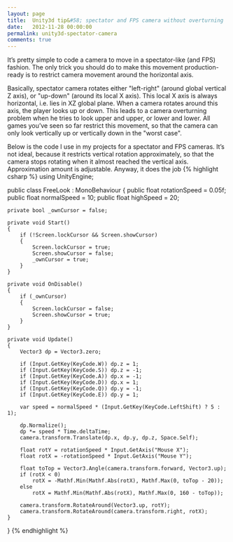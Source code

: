 ```yaml
---
layout: page
title:  Unity3d tip&#58; spectator and FPS camera without overturning
date:   2012-11-28 00:00:00
permalink: unity3d-spectator-camera
comments: true
---
```


It’s pretty simple to code a camera to move in a spectator-like (and FPS) fashion. The
only trick you should do to make this movement production-ready is to restrict camera movement around the horizontal axis.

Basically, spectator camera rotates either "left-right" (around global vertical Z axis), or "up-down"
(around its local X axis). This local X axis is always horizontal, i.e. lies in XZ global plane. When a camera
rotates around this axis, the player looks up or down. This leads to a camera overturning problem when he tries to look
upper and upper, or lower and lower. All games you’ve seen so far restrict this movement, so that the camera can only look
vertically up or vertically down in the "worst case".

<!--break-->

Below is the code I use in my projects for a spectator and FPS cameras. It’s not ideal, because it restricts vertical
rotation approximately, so that the camera stops rotating when it almost reached the vertical axis. Approximation amount is adjustable. Anyway, it does the job
{% highlight csharp %}
using UnityEngine;

public class FreeLook : MonoBehaviour
{
    public float rotationSpeed = 0.05f;
    public float normalSpeed = 10;
    public float highSpeed = 20;

    private bool _ownCursor = false;

    private void Start()
    {
        if (!Screen.lockCursor && Screen.showCursor)
        {
            Screen.lockCursor = true;
            Screen.showCursor = false;
            _ownCursor = true;
        }
    }

    private void OnDisable()
    {
        if (_ownCursor)
        {
            Screen.lockCursor = false;
            Screen.showCursor = true;
        }
    }

    private void Update()
    {
        Vector3 dp = Vector3.zero;

        if (Input.GetKey(KeyCode.W)) dp.z = 1;
        if (Input.GetKey(KeyCode.S)) dp.z = -1;
        if (Input.GetKey(KeyCode.A)) dp.x = -1;
        if (Input.GetKey(KeyCode.D)) dp.x = 1;
        if (Input.GetKey(KeyCode.Q)) dp.y = -1;
        if (Input.GetKey(KeyCode.E)) dp.y = 1;

        var speed = normalSpeed * (Input.GetKey(KeyCode.LeftShift) ? 5 : 1);

        dp.Normalize();
        dp *= speed * Time.deltaTime;
        camera.transform.Translate(dp.x, dp.y, dp.z, Space.Self);

        float rotY = rotationSpeed * Input.GetAxis("Mouse X");
        float rotX = -rotationSpeed * Input.GetAxis("Mouse Y");

        float toTop = Vector3.Angle(camera.transform.forward, Vector3.up);
        if (rotX < 0)
            rotX = -Mathf.Min(Mathf.Abs(rotX), Mathf.Max(0, toTop - 20));
        else
            rotX = Mathf.Min(Mathf.Abs(rotX), Mathf.Max(0, 160 - toTop));

        camera.transform.RotateAround(Vector3.up, rotY);
        camera.transform.RotateAround(camera.transform.right, rotX);
    }
}
{% endhighlight %}
